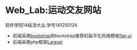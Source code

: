 # Web_Lab:运动交友网站
软件学院14级汤大业,学号141250124


- 前端采用[bootstrap](http://www.bootcss.com/)和bootstrap推荐的扁平化风格模板[flat-ui](http://www.bootcss.com/p/flat-ui/)
- 后端采用php框架[Laravel](http://laravelacademy.org/)


